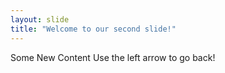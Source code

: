 ```yaml
---
layout: slide
title: "Welcome to our second slide!"
---
```

Some New Content
Use the left arrow to go back!